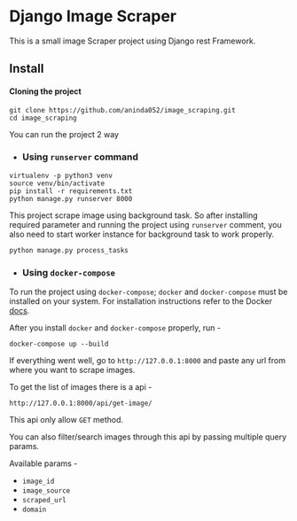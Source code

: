 # Django Image Scraper

This is a small image Scraper  project using Django rest Framework.

## Install

#### Cloning the project

```angular2html
git clone https://github.com/aninda052/image_scraping.git
cd image_scraping
```

You can run the project 2 way

- ###  Using `runserver`  command

```
virtualenv -p python3 venv
source venv/bin/activate
pip install -r requirements.txt
python manage.py runserver 8000
```

This project scrape image using background task. So after installing 
required parameter and running the project using  `runserver` 
comment, you also need to start worker instance for background task to work properly.

``
python manage.py process_tasks
``

- ### Using `docker-compose`

To run the project using `docker-compose`; `docker` and `docker-compose` must be installed on your system. 
For installation instructions refer to the Docker [docs](https://docs.docker.com/compose/install/).

After you install `docker` and `docker-compose` properly, run -

```angular2html
docker-compose up --build
```

If everything went well, go to `http://127.0.0.1:8000` and paste any url from where you want to scrape images.

To get the list of images there is a api -

```angular2html
http://127.0.0.1:8000/api/get-image/
```

This api only allow `GET` method.

You can also filter/search images through this api by passing multiple query params.

Available params - 

- `image_id`
- `image_source`
- `scraped_url`
- `domain`






